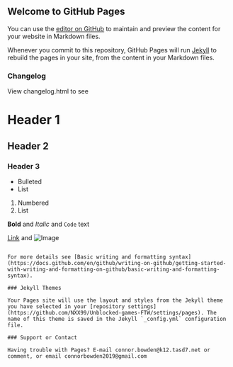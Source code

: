 ## Welcome to GitHub Pages

You can use the [editor on GitHub](https://github.com/NXX99/Unblocked-games-FTW/edit/gh-pages/index.md) to maintain and preview the content for your website in Markdown files.

Whenever you commit to this repository, GitHub Pages will run [Jekyll](https://jekyllrb.com/) to rebuild the pages in your site, from the content in your Markdown files.

### Changelog
View changelog.html to see

# Header 1
## Header 2
### Header 3

- Bulleted
- List

1. Numbered
2. List

**Bold** and _Italic_ and `Code` text

[Link](url) and ![Image](src)
```

For more details see [Basic writing and formatting syntax](https://docs.github.com/en/github/writing-on-github/getting-started-with-writing-and-formatting-on-github/basic-writing-and-formatting-syntax).

### Jekyll Themes

Your Pages site will use the layout and styles from the Jekyll theme you have selected in your [repository settings](https://github.com/NXX99/Unblocked-games-FTW/settings/pages). The name of this theme is saved in the Jekyll `_config.yml` configuration file.

### Support or Contact

Having trouble with Pages? E-mail connor.bowden@k12.tasd7.net or comment, or email connorbowden2019@gmail.com
